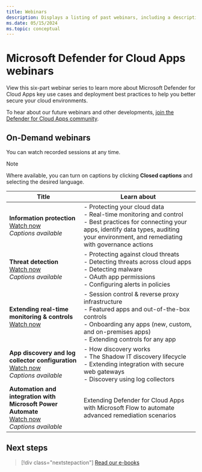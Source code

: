 ```yaml
---
title: Webinars 
description: Displays a listing of past webinars, including a description.
ms.date: 05/15/2024
ms.topic: conceptual
---
```

# Microsoft Defender for Cloud Apps webinars



View this six-part webinar series to learn more about Microsoft Defender for Cloud Apps key use cases and deployment best practices to help you better secure your cloud environments.

To hear about our future webinars and other developments, [join the Defender for Cloud Apps community](https://aka.ms/SecurityCommunity).

## On-Demand webinars

You can watch recorded sessions at any time.

> [!NOTE]
> Where available, you can turn on captions by clicking **Closed captions** and selecting the desired language.

| Title | Learn about |
| --- | --- |
| **Information protection**<br />[Watch now](https://learn-video.azurefd.net/vod/player?id=2b0ccbae-0ef5-42d0-8937-de14c8f9a2dd)<br />*Captions available* | - Protecting your cloud data<br />- Real-time monitoring and control<br />- Best practices for connecting your apps, identify data types, auditing your environment, and remediating with governance actions |
| **Threat detection**<br />[Watch now](https://learn-video.azurefd.net/vod/player?id=4b45e4b8-9273-4347-8460-6df64e8f018a)<br />*Captions available* | - Protecting against cloud threats<br />- Detecting threats across cloud apps<br />- Detecting malware<br />- OAuth app permissions<br />- Configuring alerts in policies |
| **Extending real-time monitoring & controls**<br />[Watch now](https://www.youtube.com/watch?v=hGqL89V6zAI) | - Session control & reverse proxy infrastructure<br />- Featured apps and out-of-the-box controls<br />- Onboarding any apps (new, custom, and on-premises apps)<br />- Extending controls for any app |
| **App discovery and log collector configuration**<br />[Watch now](https://learn-video.azurefd.net/vod/player?id=615a1bdd-7db1-4541-8ac0-6545c5e060c8)<br />*Captions available* | - How discovery works<br />- The Shadow IT discovery lifecycle<br />- Extending integration with secure web gateways<br />- Discovery using log collectors |
| **Automation and integration with Microsoft Power Automate**<br />[Watch now](https://learn-video.azurefd.net/vod/player?id=6c01d595-b69c-4b3f-8016-d44f34f60118)<br />*Captions available* | Extending Defender for Cloud Apps with Microsoft Flow to automate advanced remediation scenarios |

## Next steps

> [!div class="nextstepaction"]
> [Read our e-books](e-books.md)

